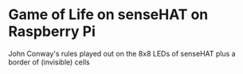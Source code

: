 # Game of Life on senseHAT on Raspberry Pi
John Conway's rules played out on the 8x8 LEDs of senseHAT plus a border of (invisible) cells

